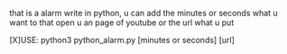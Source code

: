 that is a alarm write in python, u can add the minutes or seconds what u want to that open u an page of youtube or the url what u put 

[X]USE: python3 python_alarm.py [minutes or seconds] [url]
